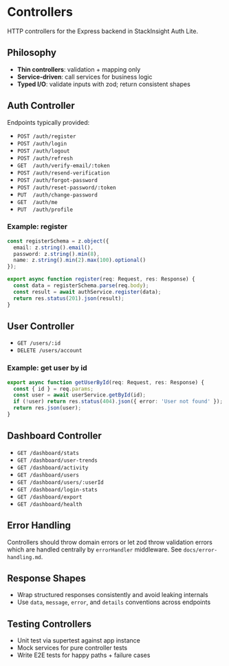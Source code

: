 # Controllers

HTTP controllers for the Express backend in StackInsight Auth Lite.

## Philosophy

- **Thin controllers**: validation + mapping only
- **Service-driven**: call services for business logic
- **Typed I/O**: validate inputs with zod; return consistent shapes

## Auth Controller

Endpoints typically provided:

- `POST /auth/register`
- `POST /auth/login`
- `POST /auth/logout`
- `POST /auth/refresh`
- `GET  /auth/verify-email/:token`
- `POST /auth/resend-verification`
- `POST /auth/forgot-password`
- `POST /auth/reset-password/:token`
- `PUT  /auth/change-password`
- `GET  /auth/me`
- `PUT  /auth/profile`

### Example: register
```ts
const registerSchema = z.object({
  email: z.string().email(),
  password: z.string().min(8),
  name: z.string().min(2).max(100).optional()
});

export async function register(req: Request, res: Response) {
  const data = registerSchema.parse(req.body);
  const result = await authService.register(data);
  return res.status(201).json(result);
}
```

## User Controller

- `GET /users/:id`
- `DELETE /users/account`

### Example: get user by id
```ts
export async function getUserById(req: Request, res: Response) {
  const { id } = req.params;
  const user = await userService.getById(id);
  if (!user) return res.status(404).json({ error: 'User not found' });
  return res.json(user);
}
```

## Dashboard Controller

- `GET /dashboard/stats`
- `GET /dashboard/user-trends`
- `GET /dashboard/activity`
- `GET /dashboard/users`
- `GET /dashboard/users/:userId`
- `GET /dashboard/login-stats`
- `GET /dashboard/export`
- `GET /dashboard/health`

## Error Handling

Controllers should throw domain errors or let zod throw validation errors which are handled centrally by `errorHandler` middleware. See `docs/error-handling.md`.

## Response Shapes

- Wrap structured responses consistently and avoid leaking internals
- Use `data`, `message`, `error`, and `details` conventions across endpoints

## Testing Controllers

- Unit test via supertest against app instance
- Mock services for pure controller tests
- Write E2E tests for happy paths + failure cases
